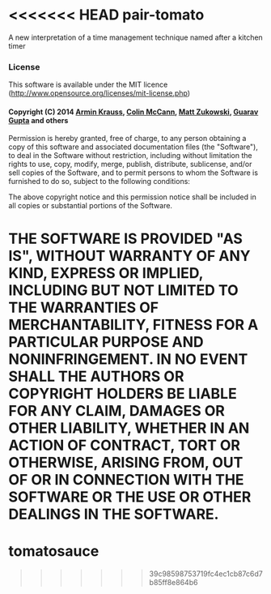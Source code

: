 <<<<<<< HEAD
pair-tomato
===========

A new interpretation of a time management technique named after a kitchen timer



### License

This software is available under the MIT licence (http://www.opensource.org/licenses/mit-license.php)

#### Copyright (C) 2014  [Armin Krauss](https://github.com/mackrauss "mackrauss' github profile"), [Colin McCann](https://github.com/colinmccann "Colin's github profile"), [Matt Zukowski](https://github.com/zuk "zuk's github profile"), [Guarav Gupta](https://github.com/gauravg11) and others

Permission is hereby granted, free of charge, to any person obtaining a copy of this software and associated documentation files (the "Software"), to deal in the Software without restriction, including without limitation the rights to use, copy, modify, merge, publish, distribute, sublicense, and/or sell copies of the Software, and to permit persons to whom the Software is furnished to do so, subject to the following conditions:

The above copyright notice and this permission notice shall be included in all copies or substantial portions of the Software.

THE SOFTWARE IS PROVIDED "AS IS", WITHOUT WARRANTY OF ANY KIND, EXPRESS OR IMPLIED, INCLUDING BUT NOT LIMITED TO THE WARRANTIES OF MERCHANTABILITY, FITNESS FOR A PARTICULAR PURPOSE AND NONINFRINGEMENT. IN NO EVENT SHALL THE AUTHORS OR COPYRIGHT HOLDERS BE LIABLE FOR ANY CLAIM, DAMAGES OR OTHER LIABILITY, WHETHER IN AN ACTION OF CONTRACT, TORT OR OTHERWISE, ARISING FROM, OUT OF OR IN CONNECTION WITH THE SOFTWARE OR THE USE OR OTHER DEALINGS IN THE SOFTWARE.
=======
tomatosauce
===========
>>>>>>> 39c98598753719fc4ec1cb87c6d7b85ff8e864b6
